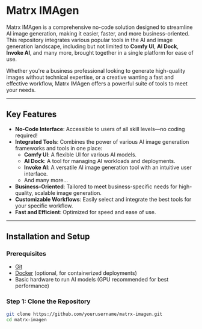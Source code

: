 # Matrx IMAgen

Matrx IMAgen is a comprehensive no-code solution designed to streamline AI image generation, making it easier, faster, and more business-oriented. This repository integrates various popular tools in the AI and image generation landscape, including but not limited to **Comfy UI**, **AI Dock**, **Invoke AI**, and many more, brought together in a single platform for ease of use. 

Whether you're a business professional looking to generate high-quality images without technical expertise, or a creative wanting a fast and effective workflow, Matrx IMAgen offers a powerful suite of tools to meet your needs.

---

## Key Features

- **No-Code Interface**: Accessible to users of all skill levels—no coding required!
- **Integrated Tools**: Combines the power of various AI image generation frameworks and tools in one place:
  - **Comfy UI**: A flexible UI for various AI models.
  - **AI Dock**: A tool for managing AI workloads and deployments.
  - **Invoke AI**: A versatile AI image generation tool with an intuitive user interface.
  - And many more...
- **Business-Oriented**: Tailored to meet business-specific needs for high-quality, scalable image generation.
- **Customizable Workflows**: Easily select and integrate the best tools for your specific workflow.
- **Fast and Efficient**: Optimized for speed and ease of use.

---

## Installation and Setup

### Prerequisites

- [Git](https://git-scm.com/)
- [Docker](https://www.docker.com/) (optional, for containerized deployments)
- Basic hardware to run AI models (GPU recommended for best performance)

### Step 1: Clone the Repository

```bash
git clone https://github.com/yourusername/matrx-imagen.git
cd matrx-imagen
